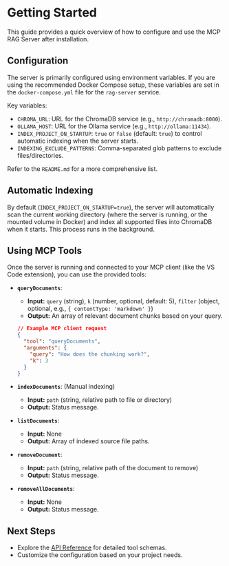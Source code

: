 # Getting Started

This guide provides a quick overview of how to configure and use the MCP RAG Server after installation.

## Configuration

The server is primarily configured using environment variables. If you are using the recommended Docker Compose setup, these variables are set in the `docker-compose.yml` file for the `rag-server` service.

Key variables:

-   `CHROMA_URL`: URL for the ChromaDB service (e.g., `http://chromadb:8000`).
-   `OLLAMA_HOST`: URL for the Ollama service (e.g., `http://ollama:11434`).
-   `INDEX_PROJECT_ON_STARTUP`: `true` or `false` (default: `true`) to control automatic indexing when the server starts.
-   `INDEXING_EXCLUDE_PATTERNS`: Comma-separated glob patterns to exclude files/directories.

Refer to the `README.md` for a more comprehensive list.

## Automatic Indexing

By default (`INDEX_PROJECT_ON_STARTUP=true`), the server will automatically scan the current working directory (where the server is running, or the mounted volume in Docker) and index all supported files into ChromaDB when it starts. This process runs in the background.

## Using MCP Tools

Once the server is running and connected to your MCP client (like the VS Code extension), you can use the provided tools:

-   **`queryDocuments`**:
    -   **Input:** `query` (string), `k` (number, optional, default: 5), `filter` (object, optional, e.g., `{ contentType: 'markdown' }`)
    -   **Output:** An array of relevant document chunks based on your query.
    ```json
    // Example MCP client request
    {
      "tool": "queryDocuments",
      "arguments": {
        "query": "How does the chunking work?",
        "k": 3
      }
    }
    ```

-   **`indexDocuments`**: (Manual indexing)
    -   **Input:** `path` (string, relative path to file or directory)
    -   **Output:** Status message.

-   **`listDocuments`**:
    -   **Input:** None
    -   **Output:** Array of indexed source file paths.

-   **`removeDocument`**:
    -   **Input:** `path` (string, relative path of the document to remove)
    -   **Output:** Status message.

-   **`removeAllDocuments`**:
    -   **Input:** None
    -   **Output:** Status message.

## Next Steps

-   Explore the [API Reference](/api/) for detailed tool schemas.
-   Customize the configuration based on your project needs.
